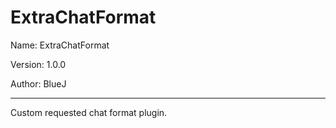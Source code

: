 # ExtraChatFormat

Name: ExtraChatFormat

Version: 1.0.0

Author: BlueJ

** **

Custom requested chat format plugin.
